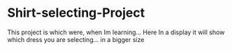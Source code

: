 # Shirt-selecting-Project
This project is which were, when Im learning... Here In a display it will show which dress you are selecting... in a bigger size
